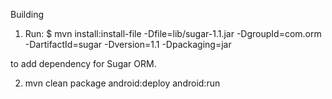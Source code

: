 
Building

1. Run:
$ mvn install:install-file -Dfile=lib/sugar-1.1.jar -DgroupId=com.orm -DartifactId=sugar -Dversion=1.1 -Dpackaging=jar

to add dependency for Sugar ORM.

2. mvn clean package android:deploy android:run
